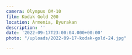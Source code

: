 ```yaml
---
camera: Olympus OM-10
film: Kodak Gold 200
location: Armenia, Byurakan
description: ''
date: '2022-09-17T23:00:04.000+00:00'
photo: "/uploads/2022-09-17-kodak-gold-24.jpg"

---
```

